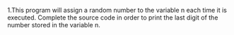 1.This program will assign a random number to the variable n each time it is executed. Complete the source code in order to print the last digit of the number stored in the variable n.
